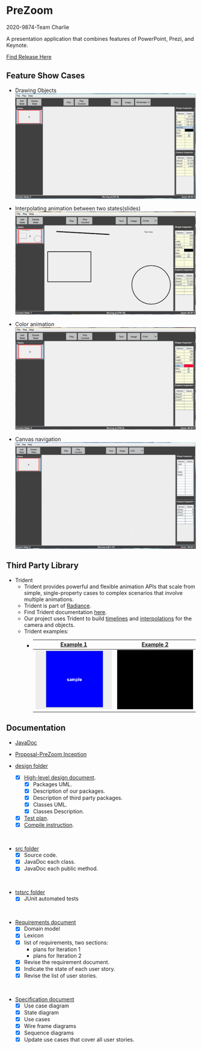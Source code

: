 # PreZoom 

2020-9874-Team Charlie

A presentation application that combines features of PowerPoint, Prezi, and Keynote.

[Find Release Here](https://github.com/Lanzzzzz/Java-Swing_PreZoom/releases/)

## Feature Show Cases

* Drawing Objects
![example 1](docs/res/Drawing.gif)

* Interpolating animation between two states(slides)
![example 1](docs/res/Moving.gif)

* Color animation
![example 1](docs/res/Color.gif)

* Canvas navigation
![example 1](docs/res/Navigation.gif)

## Third Party Library
+ Trident
    - Trident provides powerful and flexible animation APIs that scale from simple, single-property cases to complex scenarios that involve multiple animations.
    - Trident is part of [Radiance](https://github.com/kirill-grouchnikov/radiance).
    - Find Trident documentation [here](https://github.com/kirill-grouchnikov/radiance/blob/master/docs/trident/trident.md).
    - Our project uses Trident to build [timelines](https://github.com/kirill-grouchnikov/radiance/blob/master/docs/trident/TimelineLifecycle.md) and [interpolations](https://github.com/kirill-grouchnikov/radiance/blob/master/docs/trident/TimelineInterpolatingFields.md) for the camera and objects.
    - Trident examples:
      - | [Example 1](https://github.com/kirill-grouchnikov/radiance/blob/master/docs/trident/SimpleSwingExample.md) | [Example 2](https://github.com/kirill-grouchnikov/radiance/blob/master/docs/trident/ParallelSwingTimelines.md) |
        | :---------: | :---------: |
        | ![example 1](docs/design/res/GIF_Trident_example_1.gif) | ![example 2](docs/design/res/GIF_Trident_example_2.gif) |

## Documentation

* [JavaDoc](https://lanzzzzz.github.io/Java-Swing_PreZoom/docs/JavaDoc/index.html)

* [Proposal-PreZoom Inception](docs/2020-prezoom-inception-doc.pdf)

* [design folder](docs/design)
    - [x] [High-level design document](docs/design/High-level_Design.md).
        + [x] Packages UML.
        + [x] Description of our packages.
        + [x] Description of third party packages.
        + [x] Classes UML.
        + [x] Classes Description.
    - [x] [Test plan](docs/design/Test_Plan.md).
    - [x] [Compile instruction](docs/design/Compile_Instruction.md).
<br/>

* [src folder](src)
    - [x] Source code.
    - [x] JavaDoc each class.
    - [x] JavaDoc each public method.
<br/>
  
* [tstsrc folder](tstsrc)
    - [x] JUnit automated tests
<br/>

* [Requirements document](docs/requirements/Requirements.md)
    - [x] Domain model
    - [x] Lexicon
    - [x] list of requirements, two sections:
      - plans for Iteration 1
      - plans for Iteration 2
    - [x] Revise the requirement document.
    - [x] Indicate the state of each user story.
    - [x] Revise the list of user stories. 
<br/>
    
* [Specification document](docs/requirements/Specification.md)
    - [x] Use case diagram
    - [x] State diagram
    - [x] Use cases
    - [x] Wire frame diagrams
    - [x] Sequence diagrams 
    - [x] Update use cases that cover all user stories.
<br/>
     
